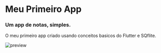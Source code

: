 # Meu Primeiro App
### Um app de notas, simples.

O meu primeiro app criado usando conceitos basicos do Flutter e SQflite.

![preview](https://github.com/bezerrabruno/meu_primeiro_app/blob/main/preview/preview_meu_primeiro_app.gif)
